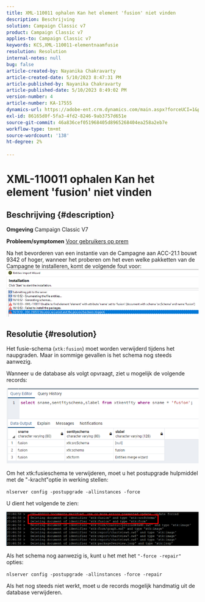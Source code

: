 ```yaml
---
title: XML-110011 ophalen Kan het element 'fusion' niet vinden
description: Beschrijving
solution: Campaign Classic v7
product: Campaign Classic v7
applies-to: Campaign Classic v7
keywords: KCS,XML-110011-elementnaamfusie
resolution: Resolution
internal-notes: null
bug: false
article-created-by: Nayanika Chakravarty
article-created-date: 5/10/2023 8:47:31 PM
article-published-by: Nayanika Chakravarty
article-published-date: 5/10/2023 8:49:02 PM
version-number: 4
article-number: KA-17555
dynamics-url: https://adobe-ent.crm.dynamics.com/main.aspx?forceUCI=1&pagetype=entityrecord&etn=knowledgearticle&id=bfce3ce1-73ef-ed11-8849-6045bd006239
exl-id: 86165d0f-5fa3-4fd2-8246-9ab3757d651e
source-git-commit: 46a836cef051968405d8965268404ea258a2eb7e
workflow-type: tm+mt
source-wordcount: '138'
ht-degree: 2%

---
```


# XML-110011 ophalen Kan het element &#39;fusion&#39; niet vinden

## Beschrijving {#description}

<b>Omgeving</b>
Campaign Classic V7


<b>Probleem/symptomen</b>
<u>Voor gebruikers op prem</u>

Na het bevorderen van een instantie van de Campagne aan ACC-21.1 bouwt 9342 of hoger, wanneer het proberen om het even welke pakketten van de Campagne te installeren, komt de volgende fout voor:
<br>![](assets/___c0ce3ce1-73ef-ed11-8849-6045bd006239___.png)

## Resolutie {#resolution}


Het fusie-schema (`xtk:fusion`) moet worden verwijderd tijdens het naupgraden. Maar in sommige gevallen is het schema nog steeds aanwezig.

Wanneer u de database als volgt opvraagt, ziet u mogelijk de volgende records:

![](assets/5cf5ba8b-f838-ec11-b6e6-000d3a348885.png)

Om het xtk:fusieschema te verwijderen, moet u het postupgrade hulpmiddel met de &quot;-kracht&quot;optie in werking stellen:

`nlserver config -postupgrade -allinstances -force`

U dient het volgende te zien:

![](assets/406e7298-f938-ec11-b6e6-000d3a348885.png)

Als het schema nog aanwezig is, kunt u het met het `"-force -repair"` opties:

`nlserver config -postupgrade -allinstances -force -repair`

Als het nog steeds niet werkt, moet u de records mogelijk handmatig uit de database verwijderen.
